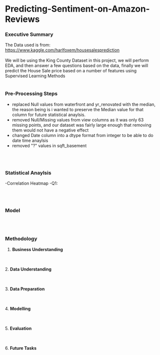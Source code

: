 # Predicting-Sentiment-on-Amazon-Reviews

### Executive Summary
The Data used is from: https://www.kaggle.com/harlfoxem/housesalesprediction
<br><br>
We will be using the King County Dataset in this project, we will perform EDA, and then answer a few questions based on the data, finally we will predict the House Sale price based on a number of features using Supervised Learning Methods
<br><br>

### Pre-Processing Steps
- replaced Null values from waterfront and yr_renovated with the median, the reason being is i wanted to preserve the Median value for that column for future statistical anaylsis.
- removed Null/Missing values from view columns as it was only 63 missing points, and our dataset was fairly large enough that removing them would not have a negative effect
- changed Date column into a dtype format from integer to be able to do date time anaylsis
- removed "?" values in sqft_basement

<br><br>
### Statistical Anaylsis
-Correlation Heatmap
-Q1: 

<br><br>

### Model

<br><br>


### Methodology

1. **Business Understanding**
   
<br> <br>
2. **Data Understanding**  
    
   <br><br>
3. **Data Preparation** 
    
  <br><br>
4. **Modelling**
    
<br><br>
5. **Evaluation**
  
<br><br>
6. **Future Tasks**
    
